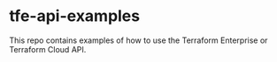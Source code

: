 # tfe-api-examples

This repo contains examples of how to use the Terraform Enterprise or Terraform Cloud API.
